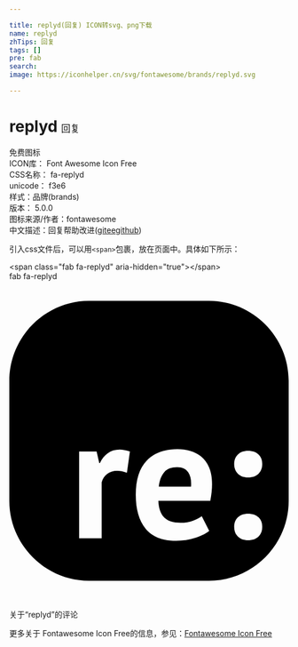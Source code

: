 ```yaml
---

title: replyd(回复) ICON转svg、png下载
name: replyd
zhTips: 回复
tags: []
pre: fab
search: 
image: https://iconhelper.cn/svg/fontawesome/brands/replyd.svg

---
```


# replyd  <small style="font-size: 60%;font-weight: 100">回复</small>


<div class="detail-page">
<p>
<span><span class="badge-success badge">免费图标</span> </span>
<br/>
<span>
ICON库：
<span class="badge-secondary badge">Font Awesome Icon Free</span> 
</span>
<br/>
<span>
CSS名称：
<span class="badge-secondary badge">fa-replyd</span> 
</span>
<br/>
<span>
unicode：
<span class="badge-secondary badge">f3e6</span> 
<copy-btn content='f3e6' btn-title=""></copy-btn>
<copy-btn :content='String.fromCodePoint(parseInt("f3e6", 16))' btn-title="复制U"></copy-btn>
</span><br/><span>样式：<span class="badge-light badge">品牌(brands)</span></span>
<br/>
<span>
版本：
<span class="badge-secondary badge">5.0.0</span> 
</span>
<br/>
<span>图标来源/作者：<span class="badge-light badge">fontawesome</span></span> 
<br/>
<span class="zh-detail">中文描述：<span class="badge-primary badge">回复</span><span class="help-link"><span>帮助改进</span>(<a href="https://gitee.com/liuwave/icon-helper/edit/master/json/fontawesome/brands/replyd.json" target="_blank" rel="noopener noreferrer">gitee</a><a href="https://github.com/liuwave/icon-helper/edit/master/json/fontawesome/brands/replyd.json" target="_blank" rel="noopener noreferrer">github</a></span>)</span><br/>
</p>
</div>
<div class="alert alert-dark">
  <i class="fab fa-replyd fa-xs"></i>
  <i class="fab fa-replyd fa-sm"></i>
  <i class="fab fa-replyd fa-lg"></i>
  <i class="fab fa-replyd fa-2x"></i>
  <i class="fab fa-replyd fa-3x"></i>
  <i class="fab fa-replyd fa-5x"></i>
  <i class="fab fa-replyd fa-7x"></i>
</div>
<div>
  <p>引入css文件后，可以用<code>&lt;span&gt;</code>包裹，放在页面中。具体如下所示：    
  </p>
  <div class="alert alert-primary" style="font-size: 14px">
    &lt;span class="fab fa-replyd" aria-hidden="true"&gt;&lt;/span&gt;
    <copy-btn content='<span class="fab fa-replyd" aria-hidden="true"></span>'></copy-btn>
  </div>
  <div class="alert alert-secondary">
    <i class="fab fa-replyd"
    style="font-size: 24px"
    aria-hidden="true"></i> fab fa-replyd
    <copy-btn content="fab fa-replyd" btn-title="复制图标名称"></copy-btn>
  </div>
</div>
<div id="svg" class="svg-wrap">
<svg xmlns="http://www.w3.org/2000/svg" viewBox="0 0 448 512"><path d="M320 480H128C57.6 480 0 422.4 0 352V160C0 89.6 57.6 32 128 32h192c70.4 0 128 57.6 128 128v192c0 70.4-57.6 128-128 128zM193.4 273.2c-6.1-2-11.6-3.1-16.4-3.1-7.2 0-13.5 1.9-18.9 5.6-5.4 3.7-9.6 9-12.8 15.8h-1.1l-4.2-18.3h-28v138.9h36.1v-89.7c1.5-5.4 4.4-9.8 8.7-13.2 4.3-3.4 9.8-5.1 16.2-5.1 4.6 0 9.8 1 15.6 3.1l4.8-34zm115.2 103.4c-3.2 2.4-7.7 4.8-13.7 7.1-6 2.3-12.8 3.5-20.4 3.5-12.2 0-21.1-3-26.5-8.9-5.5-5.9-8.5-14.7-9-26.4h83.3c.9-4.8 1.6-9.4 2.1-13.9.5-4.4.7-8.6.7-12.5 0-10.7-1.6-19.7-4.7-26.9-3.2-7.2-7.3-13-12.5-17.2-5.2-4.3-11.1-7.3-17.8-9.2-6.7-1.8-13.5-2.8-20.6-2.8-21.1 0-37.5 6.1-49.2 18.3s-17.5 30.5-17.5 55c0 22.8 5.2 40.7 15.6 53.7 10.4 13.1 26.8 19.6 49.2 19.6 10.7 0 20.9-1.5 30.4-4.6 9.5-3.1 17.1-6.8 22.6-11.2l-12-23.6zm-21.8-70.3c3.8 5.4 5.3 13.1 4.6 23.1h-51.7c.9-9.4 3.7-17 8.2-22.6 4.5-5.6 11.5-8.5 21-8.5 8.2-.1 14.1 2.6 17.9 8zm79.9 2.5c4.1 3.9 9.4 5.8 16.1 5.8 7 0 12.6-1.9 16.7-5.8s6.1-9.1 6.1-15.6-2-11.6-6.1-15.4c-4.1-3.8-9.6-5.7-16.7-5.7-6.7 0-12 1.9-16.1 5.7-4.1 3.8-6.1 8.9-6.1 15.4s2 11.7 6.1 15.6zm0 100.5c4.1 3.9 9.4 5.8 16.1 5.8 7 0 12.6-1.9 16.7-5.8s6.1-9.1 6.1-15.6-2-11.6-6.1-15.4c-4.1-3.8-9.6-5.7-16.7-5.7-6.7 0-12 1.9-16.1 5.7-4.1 3.8-6.1 8.9-6.1 15.4 0 6.6 2 11.7 6.1 15.6z"/></svg>
</div>
<detail full-name='fa-replyd'></detail>

<Vssue title="关于“replyd”的评论" >关于“replyd”的评论</Vssue>
    
<div><p>更多关于  Fontawesome Icon Free的信息，参见：<a target="_blank" href="https://iconhelper.cn/fontawesome.html">Fontawesome Icon Free</a>
</p></div>
